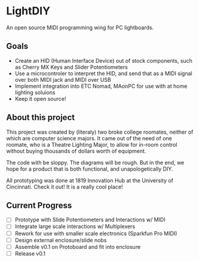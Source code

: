 # LightDIY

An open source MIDI programming wing for PC lightboards. 

## Goals

- Create an HID (Human Interface Device) out of stock components, such as Cherry MX Keys and Slider Potentiometers
- Use a microcontroler to interpret the HID, and send that as a MIDI signal over both MIDI jack and MIDI over USB
- Implement integration into ETC Nomad, MAonPC for use with at home lighting soluions
- Keep it open source!

## About this project

This project was created by (literaly) two broke college roomates, neither of which are computer science majors. It came out of the need of one roomate, who is a Theatre Lighting Major, to allow for in-room control without buying thousands of dollars worth of equipment.

The code with be sloppy. The diagrams will be rough. But in the end, we hope for a product that is both functional, and unapologetically DIY.

All prototyping was done at 1819 Innovation Hub at the University of Cincinnati. Check it out! It is a really cool place!

## Current Progress

-[ ] Prototype with Slide Potentiometers and Interactions w/ MIDI
-[ ] Integrate large scale interactions w/ Multiplexers
-[ ] Rework for use with smaller scale electronics (Sparkfun Pro MIDI)
-[ ] Design external enclosure/slide nobs
-[ ] Assemble v0.1 on Protoboard and fit into enclosure
-[ ] Release v0.1
